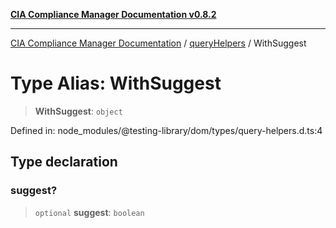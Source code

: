 [**CIA Compliance Manager Documentation v0.8.2**](../../../README.md)

***

[CIA Compliance Manager Documentation](../../../globals.md) / [queryHelpers](../README.md) / WithSuggest

# Type Alias: WithSuggest

> **WithSuggest**: `object`

Defined in: node\_modules/@testing-library/dom/types/query-helpers.d.ts:4

## Type declaration

### suggest?

> `optional` **suggest**: `boolean`
